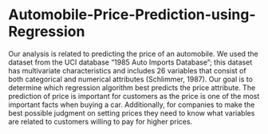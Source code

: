 # Automobile-Price-Prediction-using-Regression
Our analysis is related to predicting the price of an automobile. 
We used the dataset from the UCI database “1985 Auto Imports Database”; 
this dataset has multivariate characteristics and includes 26 variables that consist of both categorical and numerical attributes (Schlimmer, 1987). 
Our goal is to determine which regression algorithm best predicts the price attribute. 
The prediction of price is important for customers as the price is one of the most important facts when buying a car. 
Additionally, for companies to make the best possible judgment on setting prices they need to know 
what variables are related to customers willing to pay for higher prices.
